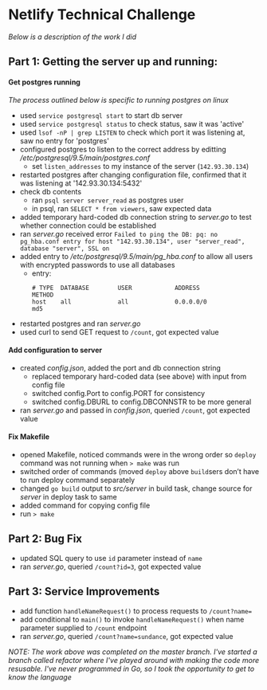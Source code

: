 # Netlify Technical Challenge

_Below is a description of the work I did_

## Part 1: Getting the server up and running:

#### Get postgres running

_The process outlined below is specific to running postgres on linux_

* used `service postgresql start` to start db server
* used `service postgresql status` to check status, saw it was 'active'
* used `lsof -nP | grep LISTEN` to check which port it was listening at, saw no entry for 'postgres'
* configured postgres to listen to the correct address by editting _/etc/postgresql/9.5/main/postgres.conf_
    * set `listen_addresses` to my instance of the server (`142.93.30.134`)
* restarted postgres after changing configuration file, confirmed that it was listening at '142.93.30.134:5432'
* check db contents
    * ran `psql server server_read` as postgres user
    * in psql, ran `SELECT * from viewers`, saw expected data
* added temporary hard-coded db connection string to _server.go_ to test whether connection could be established
* ran _server.go_ received error `Failed to ping the DB: pq: no pg_hba.conf entry for host "142.93.30.134", user "server_read", database "server", SSL on`
* added entry to _/etc/postgresql/9.5/main/pg\_hba.conf_ to allow all users with encrypted passwords to use all databases
    * entry: 
        ```
        # TYPE  DATABASE        USER            ADDRESS                 METHOD
        host    all             all             0.0.0.0/0               md5
        ```
* restarted postgres and ran _server.go_
* used curl to send GET request to `/count`, got expected value

#### Add configuration to server

* created _config.json_, added the port and db connection string
    * replaced temporary hard-coded data (see above) with input from config file
    * switched config.Port to config.PORT for consistency
    * switched config.DBURL to config.DBCONNSTR to be more general
* ran _server.go_ and passed in _config.json_, queried `/count`, got expected value

#### Fix Makefile

* opened Makefile, noticed commands were in the wrong order so `deploy` command was not running when `> make` was run
* switched order of commands (moved `deploy` above `build`sers don’t have to run deploy command separately
* changed `go build` output to _src/server_ in build task, change source for _server_ in deploy task to same
* added command for copying config file
* run `> make`

## Part 2: Bug Fix

* updated SQL query to use `id` parameter instead of `name`
* ran _server.go_, queried `/count?id=3`, got expected value

## Part 3: Service Improvements

* add function `handleNameRequest()` to process requests to `/count?name=`
* add conditional to `main()` to invoke `handleNameRequest()` when name parameter supplied to `/count` endpoint
* ran _server.go_, queried `/count?name=sundance`, got expected value

_NOTE: The work above was completed on the master branch. I've started a branch called refactor where I've played around with making the code more resusable. I've never programmed in Go, so I took the opportunity to get to know the language_